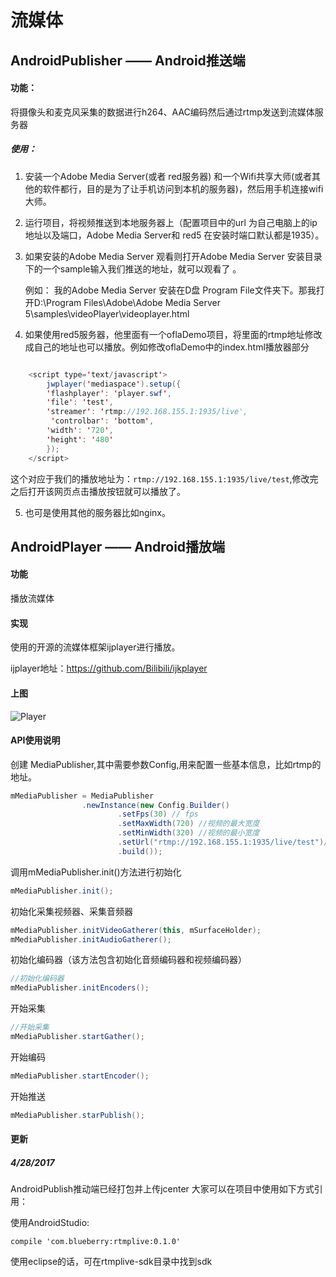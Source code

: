 #   流媒体

##  AndroidPublisher —— Android推送端

####    功能：
将摄像头和麦克风采集的数据进行h264、AAC编码然后通过rtmp发送到流媒体服务器

#####   使用：
1. 安装一个Adobe Media Server(或者 red服务器) 和一个Wifi共享大师(或者其他的软件都行，目的是为了让手机访问到本机的服务器)，然后用手机连接wifi大师。

2. 运行项目，将视频推送到本地服务器上（配置项目中的url 为自己电脑上的ip地址以及端口，Adobe Media Server和 red5 在安装时端口默认都是1935）。

3. 如果安装的Adobe Media Server 观看则打开Adobe Media Server 安装目录下的一个sample输入我们推送的地址，就可以观看了 。
   
     例如：
     我的Adobe Media Server 安装在D盘 Program File文件夹下。那我打开D:\Program Files\Adobe\Adobe Media Server 5\samples\videoPlayer\videoplayer.html
    
4. 如果使用red5服务器，他里面有一个oflaDemo项目，将里面的rtmp地址修改成自己的地址也可以播放。例如修改oflaDemo中的index.html播放器部分
```java

    <script type='text/javascript'>
        jwplayer('mediaspace').setup({
        'flashplayer': 'player.swf',
        'file': 'test',
        'streamer': 'rtmp://192.168.155.1:1935/live',
         'controlbar': 'bottom',
        'width': '720',
        'height': '480'
        });
    </script>

```
这个对应于我们的播放地址为：`rtmp://192.168.155.1:1935/live/test`,修改完之后打开该网页点击播放按钮就可以播放了。

5. 也可是使用其他的服务器比如nginx。

##  AndroidPlayer —— Android播放端
#### 功能
播放流媒体
#### 实现
使用的开源的流媒体框架ijplayer进行播放。

ijplayer地址：https://github.com/Bilibili/ijkplayer

####  上图
![Player](https://github.com/blueberryCoder/LiveStream/blob/master/screenshot/player.png)


#### API使用说明

创建 MediaPublisher,其中需要参数Config,用来配置一些基本信息，比如rtmp的地址。
```java
mMediaPublisher = MediaPublisher
                .newInstance(new Config.Builder()
                        .setFps(30) // fps
                        .setMaxWidth(720) //视频的最大宽度
                        .setMinWidth(320) //视频的最小宽度
                        .setUrl("rtmp://192.168.155.1:1935/live/test")//推送的url
                        .build());
```
调用mMediaPublisher.init()方法进行初始化
```java
mMediaPublisher.init();
```
初始化采集视频器、采集音频器
```java
mMediaPublisher.initVideoGatherer(this, mSurfaceHolder);
mMediaPublisher.initAudioGatherer();
```
初始化编码器（该方法包含初始化音频编码器和视频编码器）
```java
//初始化编码器
mMediaPublisher.initEncoders();
```
开始采集
```java
//开始采集
mMediaPublisher.startGather();
```
开始编码
```java
mMediaPublisher.startEncoder();
```
开始推送
```java
mMediaPublisher.starPublish();
```

#### 更新

##### 4/28/2017 
AndroidPublish推动端已经打包并上传jcenter
大家可以在项目中使用如下方式引用：

使用AndroidStudio:

`compile 'com.blueberry:rtmplive:0.1.0'`

使用eclipse的话，可在rtmplive-sdk目录中找到sdk
